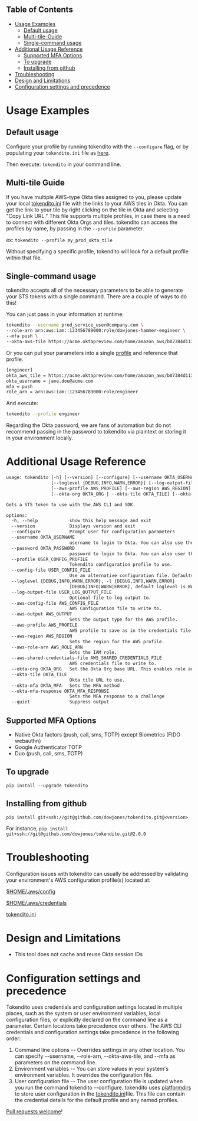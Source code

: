 ## Table of Contents

* [Usage Examples](#usage-examples)
    * [Default usage](#default-usage)
    * [Multi-tile-Guide](#multi-tile-guide) 
    * [Single-command usage](#single-command-usage)
* [Additional Usage Reference](#additional-usage=reference)
    * [Supported MFA Options](#supported-mfa-options)
    * [To upgrade](#to-upgrade)
    * [Installing from github](#installing-from-github) 
* [Troubleshooting](#troubleshooting)
* [Design and Limitations](#design-and-limitations)
* [Configuration settings and precedence](#configuration-settings-and-precedence)



# Usage Examples  

## Default usage

Configure your profile by running tokendito with the `--configure` flag, or by populating your `tokendito.ini` file as [here](tokendito.ini.md).

Then execute: `tokendito` in your command line.

## Multi-tile Guide

If you have multiple AWS-type Okta tiles assigned to you, please update
your local [tokendito.ini](tokendito.ini.md) file with the links to
your AWS tiles in Okta. You can get the link to your tile by right
clicking on the tile in Okta and selecting \"Copy Link URL.\" This file
supports multiple profiles, in case there is a need to connect with
different Okta Orgs and tiles. tokendito can access the profiles by
name, by passing in the `--profile` parameter.

ex: `tokendito --profile my_prod_okta_tile`

Without specifying a specific profile, tokendito will look for a default
profile within that file.

## Single-command usage

tokendito accepts all of the necessary parameters to be able to generate
your STS tokens with a single command. There are a couple of ways to do
this!

You can just pass in your information at runtime:

``` sh
tokendito --username prod_service_user@company.com \
--role-arn arn:aws:iam::123456789000:role/dowjones-hammer-engineer \
--mfa push \
--okta-aws-tile https://acme.oktapreview.com/home/amazon_aws/b07384d113edec49eaa6/123 \
```

Or you can put your parameters into a single [profile](tokendito.ini.md) and reference that profile.

``` txt
[engineer]
okta_aws_tile = https://acme.oktapreview.com/home/amazon_aws/b07384d113edec49eaa6/123
okta_username = jane.doe@acme.com
mfa = push
role_arn = arn:aws:iam::123456789000:role/engineer
```

And execute:

``` sh
tokendito --profile engineer
```

Regarding the Okta password, we are fans of automation but do not
recommend passing in the password to tokendito via plaintext or storing
it in your environment locally.


# Additional Usage Reference

``` txt
usage: tokendito [-h] [--version] [--configure] [--username OKTA_USERNAME] [--password OKTA_PASSWORD] [--profile USER_CONFIG_PROFILE] [--config-file USER_CONFIG_FILE]
                 [--loglevel {DEBUG,INFO,WARN,ERROR}] [--log-output-file USER_LOG_OUTPUT_FILE] [--aws-config-file AWS_CONFIG_FILE] [--aws-output AWS_OUTPUT]
                 [--aws-profile AWS_PROFILE] [--aws-region AWS_REGION] [--aws-role-arn AWS_ROLE_ARN] [--aws-shared-credentials-file AWS_SHARED_CREDENTIALS_FILE]
                 [--okta-org OKTA_ORG | --okta-tile OKTA_TILE] [--okta-mfa OKTA_MFA] [--okta-mfa-response OKTA_MFA_RESPONSE] [--quiet]

Gets a STS token to use with the AWS CLI and SDK.

options:
  -h, --help            show this help message and exit
  --version             Displays version and exit
  --configure           Prompt user for configuration parameters
  --username OKTA_USERNAME
                        username to login to Okta. You can also use the OKTA_USERNAME environment variable.
  --password OKTA_PASSWORD
                        password to login to Okta. You can also user the OKTA_PASSWORD environment variable.
  --profile USER_CONFIG_PROFILE
                        Tokendito configuration profile to use.
  --config-file USER_CONFIG_FILE
                        Use an alternative configuration file. Defaults to ~/.local/share/tokendito/tokendito.ini 
  --loglevel {DEBUG,INFO,WARN,ERROR}, -l {DEBUG,INFO,WARN,ERROR}
                        [DEBUG|INFO|WARN|ERROR], default loglevel is WARNING.
  --log-output-file USER_LOG_OUTPUT_FILE
                        Optional file to log output to.
  --aws-config-file AWS_CONFIG_FILE
                        AWS Configuration file to write to.
  --aws-output AWS_OUTPUT
                        Sets the output type for the AWS profile.
  --aws-profile AWS_PROFILE
                        AWS profile to save as in the credentials file.
  --aws-region AWS_REGION
                        Sets the region for the AWS profile.
  --aws-role-arn AWS_ROLE_ARN
                        Sets the IAM role.
  --aws-shared-credentials-file AWS_SHARED_CREDENTIALS_FILE
                        AWS credentials file to write to.
  --okta-org OKTA_ORG   Set the Okta Org base URL. This enables role auto-discovery
  --okta-tile OKTA_TILE
                        Okta tile URL to use.
  --okta-mfa OKTA_MFA   Sets the MFA method
  --okta-mfa-response OKTA_MFA_RESPONSE
                        Sets the MFA response to a challenge
  --quiet               Suppress output
  ```

## Supported MFA Options

-   Native Okta factors (push, call, sms, TOTP) except Biometrics (FIDO
    webauthn)
-   Google Authenticator TOTP
-   Duo (push, call, sms, TOTP)

## To upgrade

`pip install --upgrade tokendito`

## Installing from github

`pip install git+ssh://git@github.com/dowjones/tokendito.git@<version>`

For instance,
`pip install git+ssh://git@github.com/dowjones/tokendito.git@2.0.0`

# Troubleshooting

Configuration issues with tokendito can usually be addressed by
validating your environment\'s AWS configuration profile(s) located at:

[\$HOME/.aws/config](https://docs.aws.amazon.com/cli/latest/userguide/cli-configure-files.html)

[\$HOME/.aws/credentials](https://docs.aws.amazon.com/cli/latest/userguide/cli-configure-files.html)

[tokendito.ini](tokendito.ini.md)

# Design and Limitations

-   This tool does not cache and reuse Okta session IDs


# Configuration settings and precedence

Tokendito uses credentials and configuration settings located in
multiple places, such as the system or user environment variables, local
configuration files, or explicitly declared on the command line as a
parameter. Certain locations take precedence over others. The AWS CLI
credentials and configuration settings take precedence in the following
order:

1)  Command line options -- Overrides settings in any other location. You can specify \--username, \--role-arn, \--okta-aws-tile, and \--mfa as parameters on the command line.
1)  Environment variables -- You can store values in your system\'s environment variables. It overrides the configuration file.
3)  User configuration file -- The user configuration file is updated when you run the command tokendito \--configure. tokendito uses [platformdirs](https://github.com/platformdirs/platformdirs) to store user configuration in the [tokendito.ini](tokendito.ini.md)file. This file can contain the credential details for the default profile and any named profiles.

[Pull requests welcome](CONTRIBUTING.md)!
